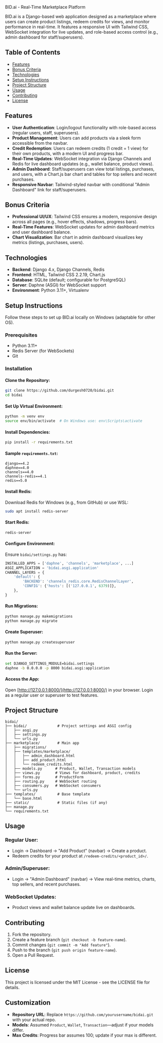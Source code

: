 BID.ai - Real-Time Marketplace Platform

BID.ai is a Django-based web application designed as a marketplace where users can create product listings, redeem credits for views, and monitor performance in real-time. It features a responsive UI with Tailwind CSS, WebSocket integration for live updates, and role-based access control (e.g., admin dashboard for staff/superusers).

## Table of Contents
- [Features](#features)
- [Bonus Criteria](#bonus-criteria)
- [Technologies](#technologies)
- [Setup Instructions](#setup-instructions)
- [Project Structure](#project-structure)
- [Usage](#usage)
- [Contributing](#contributing)
- [License](#license)

## Features
- **User Authentication**: Login/logout functionality with role-based access (regular users, staff, superusers).
- **Product Management**: Users can add products via a sleek form accessible from the navbar.
- **Credit Redemption**: Users can redeem credits (1 credit = 1 view) for their own products, with a modern UI and progress bar.
- **Real-Time Updates**: WebSocket integration via Django Channels and Redis for live dashboard updates (e.g., wallet balance, product views).
- **Admin Dashboard**: Staff/superusers can view total listings, purchases, and users, with a Chart.js bar chart and tables for top sellers and recent purchases.
- **Responsive Navbar**: Tailwind-styled navbar with conditional "Admin Dashboard" link for staff/superusers.

## Bonus Criteria
- **Professional UI/UX**: Tailwind CSS ensures a modern, responsive design across all pages (e.g., hover effects, shadows, progress bars).
- **Real-Time Features**: WebSocket updates for admin dashboard metrics and user dashboard balance.
- **Chart Visualization**: Bar chart in admin dashboard visualizes key metrics (listings, purchases, users).

## Technologies
- **Backend**: Django 4.x, Django Channels, Redis
- **Frontend**: HTML, Tailwind CSS 2.2.19, Chart.js
- **Database**: SQLite (default; configurable for PostgreSQL)
- **Server**: Daphne (ASGI) for WebSocket support
- **Environment**: Python 3.11+, Virtualenv

## Setup Instructions
Follow these steps to set up BID.ai locally on Windows (adaptable for other OS).

### Prerequisites
- Python 3.11+
- Redis Server (for WebSockets)
- Git

### Installation
#### Clone the Repository:
```bash
git clone https://github.com/durgesh0720/bidai.git
cd bidai
```

#### Set Up Virtual Environment:
```bash
python -m venv env
source env/bin/activate  # On Windows use: env\Scripts\activate
```

#### Install Dependencies:
```bash
pip install -r requirements.txt
```

#### Sample `requirements.txt`:
```text
django==4.2
daphne==4.0
channels==4.0
channels-redis==4.1
redis==5.0
```

#### Install Redis:
Download Redis for Windows (e.g., from GitHub) or use WSL:
```bash
sudo apt install redis-server
```

#### Start Redis:
```bash
redis-server
```

#### Configure Environment:
Ensure `bidai/settings.py` has:
```python
INSTALLED_APPS = ['daphne', 'channels', 'marketplace', ...]
ASGI_APPLICATION = 'bidai.asgi.application'
CHANNEL_LAYERS = {
    'default': {
        'BACKEND': 'channels_redis.core.RedisChannelLayer',
        'CONFIG': {'hosts': [('127.0.0.1', 6379)]},
    },
}
```

#### Run Migrations:
```bash
python manage.py makemigrations
python manage.py migrate
```

#### Create Superuser:
```bash
python manage.py createsuperuser
```

#### Run the Server:
```bash
set DJANGO_SETTINGS_MODULE=bidai.settings
daphne -b 0.0.0.0 -p 8000 bidai.asgi:application
```

#### Access the App:
Open [http://127.0.0.1:8000/](http://127.0.0.1:8000/) in your browser.
Login as a regular user or superuser to test features.

## Project Structure
```
bidai/
├── bidai/              # Project settings and ASGI config
│   ├── asgi.py
│   ├── settings.py
│   └── urls.py
├── marketplace/        # Main app
│   ├── migrations/
│   ├── templates/marketplace/
│   │   ├── admin_dashboard.html
│   │   ├── add_product.html
│   │   └── redeem_credits.html
│   ├── models.py      # Product, Wallet, Transaction models
│   ├── views.py       # Views for dashboard, product, credits
│   ├── forms.py       # ProductForm
│   ├── routing.py     # WebSocket routing
│   ├── consumers.py   # WebSocket consumers
│   └── urls.py
├── templates/          # Base template
│   └── base.html
├── static/             # Static files (if any)
├── manage.py
└── requirements.txt
```

## Usage
### Regular User:
- Login → Dashboard → "Add Product" (navbar) → Create a product.
- Redeem credits for your product at `/redeem-credits/<product_id>/`.

### Admin/Superuser:
- Login → "Admin Dashboard" (navbar) → View real-time metrics, charts, top sellers, and recent purchases.

### WebSocket Updates:
- Product views and wallet balance update live on dashboards.

## Contributing
1. Fork the repository.
2. Create a feature branch (`git checkout -b feature-name`).
3. Commit changes (`git commit -m "Add feature"`).
4. Push to the branch (`git push origin feature-name`).
5. Open a Pull Request.

## License
This project is licensed under the MIT License - see the LICENSE file for details.

## Customization
- **Repository URL**: Replace `https://github.com/yourusername/bidai.git` with your actual repo.
- **Models**: Assumed `Product`, `Wallet`, `Transaction`—adjust if your models differ.
- **Max Credits**: Progress bar assumes 100; update if your max is different.

